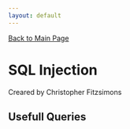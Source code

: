 ```yaml
---
layout: default
---
```


<a href="index.md">Back to Main Page</a>

# SQL Injection
Creared by Christopher Fitzsimons

## Usefull Queries
